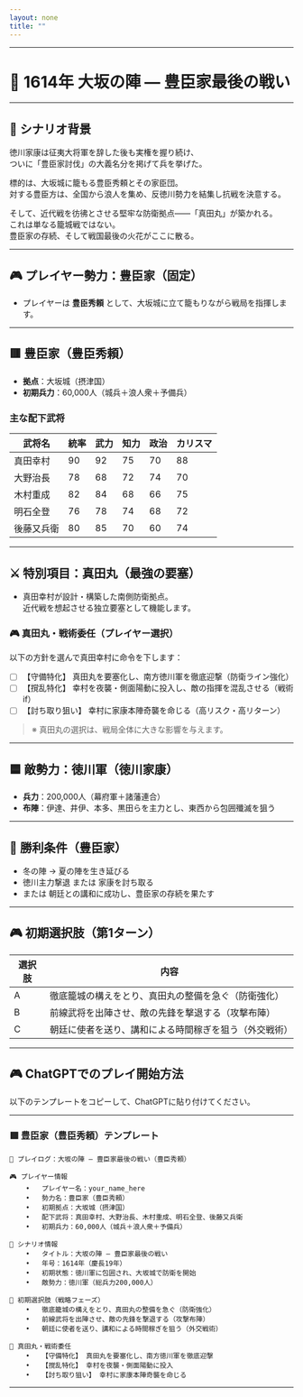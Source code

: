 ```yaml
---
layout: none
title: ""
---
```

    
---

# 🏯 1614年 大坂の陣 ― 豊臣家最後の戦い

---

## 📘 シナリオ背景

徳川家康は征夷大将軍を辞した後も実権を握り続け、  
ついに「豊臣家討伐」の大義名分を掲げて兵を挙げた。

標的は、大坂城に籠もる豊臣秀頼とその家臣団。  
対する豊臣方は、全国から浪人を集め、反徳川勢力を結集し抗戦を決意する。

そして、近代戦を彷彿とさせる堅牢な防衛拠点――「真田丸」が築かれる。  
これは単なる籠城戦ではない。  
豊臣家の存続、そして戦国最後の火花がここに散る。

---

## 🎮 プレイヤー勢力：豊臣家（固定）

- プレイヤーは **豊臣秀頼** として、大坂城に立て籠もりながら戦局を指揮します。

---

## 🟥 豊臣家（豊臣秀頼）

- **拠点**：大坂城（摂津国）  
- **初期兵力**：60,000人（城兵＋浪人衆＋予備兵）

### 主な配下武将

| 武将名       | 統率 | 武力 | 知力 | 政治 | カリスマ |
|--------------|------|------|------|--------|-----------|
| 真田幸村     | 90   | 92   | 75   | 70   | 88        |
| 大野治長     | 78   | 68   | 72   | 74   | 70        |
| 木村重成     | 82   | 84   | 68   | 66   | 75        |
| 明石全登     | 76   | 78   | 74   | 68   | 72        |
| 後藤又兵衛   | 80   | 85   | 70   | 60   | 74        |

---

## ⚔️ 特別項目：真田丸（最強の要塞）

- 真田幸村が設計・構築した南側防衛拠点。  
  近代戦を想起させる独立要塞として機能します。

### 🎮 真田丸・戦術委任（プレイヤー選択）

以下の方針を選んで真田幸村に命令を下します：

- [ ] 【守備特化】 真田丸を要塞化し、南方徳川軍を徹底迎撃（防衛ライン強化）  
- [ ] 【撹乱特化】 幸村を夜襲・側面陽動に投入し、敵の指揮を混乱させる（戦術if）  
- [ ] 【討ち取り狙い】 幸村に家康本陣奇襲を命じる（高リスク・高リターン）

> ※ 真田丸の選択は、戦局全体に大きな影響を与えます。

---

## 🟦 敵勢力：徳川軍（徳川家康）

- **兵力**：200,000人（幕府軍＋諸藩連合）  
- **布陣**：伊達、井伊、本多、黒田らを主力とし、東西から包囲殲滅を狙う

---

## 🎯 勝利条件（豊臣家）

- 冬の陣 → 夏の陣を生き延びる  
- 徳川主力撃退 または 家康を討ち取る  
- または 朝廷との講和に成功し、豊臣家の存続を果たす

---

## 🎮 初期選択肢（第1ターン）

| 選択肢 | 内容 |
|--------|------|
| A | 徹底籠城の構えをとり、真田丸の整備を急ぐ（防衛強化） |
| B | 前線武将を出陣させ、敵の先鋒を撃退する（攻撃布陣） |
| C | 朝廷に使者を送り、講和による時間稼ぎを狙う（外交戦術） |

---

## 🎮 ChatGPTでのプレイ開始方法

以下のテンプレートをコピーして、ChatGPTに貼り付けてください。

---


### 🟥 豊臣家（豊臣秀頼）テンプレート

```
📝 プレイログ：大坂の陣 ― 豊臣家最後の戦い（豊臣秀頼）

🎮 プレイヤー情報
	•	プレイヤー名：your_name_here
	•	勢力名：豊臣家（豊臣秀頼）
	•	初期拠点：大坂城（摂津国）
	•	配下武将：真田幸村、大野治長、木村重成、明石全登、後藤又兵衛
	•	初期兵力：60,000人（城兵＋浪人衆＋予備兵）

📘 シナリオ情報
	•	タイトル：大坂の陣 ― 豊臣家最後の戦い
	•	年号：1614年（慶長19年）
	•	初期状態：徳川軍に包囲され、大坂城で防衛を開始
	•	敵勢力：徳川軍（総兵力200,000人）

🎯 初期選択肢（戦略フェーズ）
	•	徹底籠城の構えをとり、真田丸の整備を急ぐ（防衛強化）
	•	前線武将を出陣させ、敵の先鋒を撃退する（攻撃布陣）
	•	朝廷に使者を送り、講和による時間稼ぎを狙う（外交戦術）

🎯 真田丸・戦術委任
	•	【守備特化】 真田丸を要塞化し、南方徳川軍を徹底迎撃
	•	【撹乱特化】 幸村を夜襲・側面陽動に投入
	•	【討ち取り狙い】 幸村に家康本陣奇襲を命じる
```

---
